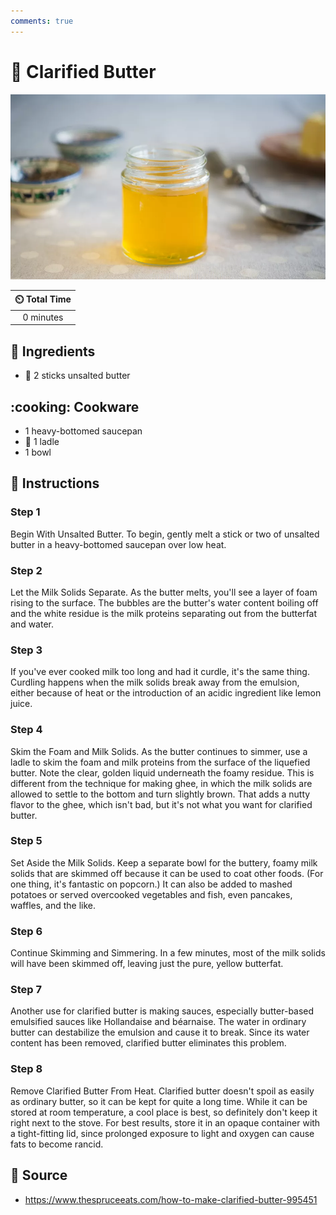 ```yaml
---
comments: true
---
```

# :butter: Clarified Butter

![Clarified Butter](../assets/images/clarified-butter.jpg)

| :timer_clock: Total Time |
|:-----------------------: |
| 0 minutes |

## :salt: Ingredients

- :butter: 2 sticks unsalted butter

## :cooking: Cookware

- 1 heavy-bottomed saucepan
- :spoon: 1 ladle
- 1 bowl

## :pencil: Instructions

### Step 1

Begin With Unsalted Butter. To begin, gently melt a stick or two of unsalted butter in a heavy-bottomed saucepan over
low heat.

### Step 2

Let the Milk Solids Separate. As the butter melts, you'll see a layer of foam rising to the surface. The bubbles are the
butter's water content boiling off and the white residue is the milk proteins separating out from the butterfat and
water.

### Step 3

If you've ever cooked milk too long and had it curdle, it's the same thing. Curdling happens when the milk solids break
away from the emulsion, either because of heat or the introduction of an acidic ingredient like lemon juice.

### Step 4

Skim the Foam and Milk Solids. As the butter continues to simmer, use a ladle to skim the foam and milk proteins from
the surface of the liquefied butter. Note the clear, golden liquid underneath the foamy residue. This is different from
the technique for making ghee, in which the milk solids are allowed to settle to the bottom and turn slightly brown.
That adds a nutty flavor to the ghee, which isn't bad, but it's not what you want for clarified butter.

### Step 5

Set Aside the Milk Solids. Keep a separate bowl for the buttery, foamy milk solids that are skimmed off because it can
be used to coat other foods. (For one thing, it's fantastic on popcorn.) It can also be added to mashed potatoes or
served overcooked vegetables and fish, even pancakes, waffles, and the like.

### Step 6

Continue Skimming and Simmering. In a few minutes, most of the milk solids will have been skimmed off, leaving just the
pure, yellow butterfat.

### Step 7

Another use for clarified butter is making sauces, especially butter-based emulsified sauces like Hollandaise and
béarnaise. The water in ordinary butter can destabilize the emulsion and cause it to break. Since its water content has
been removed, clarified butter eliminates this problem.

### Step 8

Remove Clarified Butter From Heat. Clarified butter doesn't spoil as easily as ordinary butter, so it can be kept for
quite a long time. While it can be stored at room temperature, a cool place is best, so definitely don't keep it right
next to the stove. For best results, store it in an opaque container with a tight-fitting lid, since prolonged exposure
to light and oxygen can cause fats to become rancid.

## :link: Source

- <https://www.thespruceeats.com/how-to-make-clarified-butter-995451>
